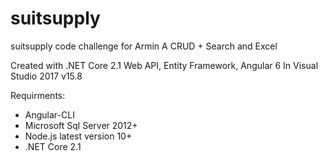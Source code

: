 # suitsupply
suitsupply code challenge for Armin
A CRUD + Search and Excel

Created with .NET Core 2.1 Web API, Entity Framework, Angular 6
In Visual Studio 2017 v15.8

Requirments:
* Angular-CLI
* Microsoft Sql Server 2012+
* Node.js latest version 10+
* .NET Core 2.1
